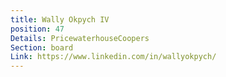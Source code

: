 ```yaml
---
title: Wally Okpych IV
position: 47
Details: PricewaterhouseCoopers
Section: board
Link: https://www.linkedin.com/in/wallyokpych/
---
```


